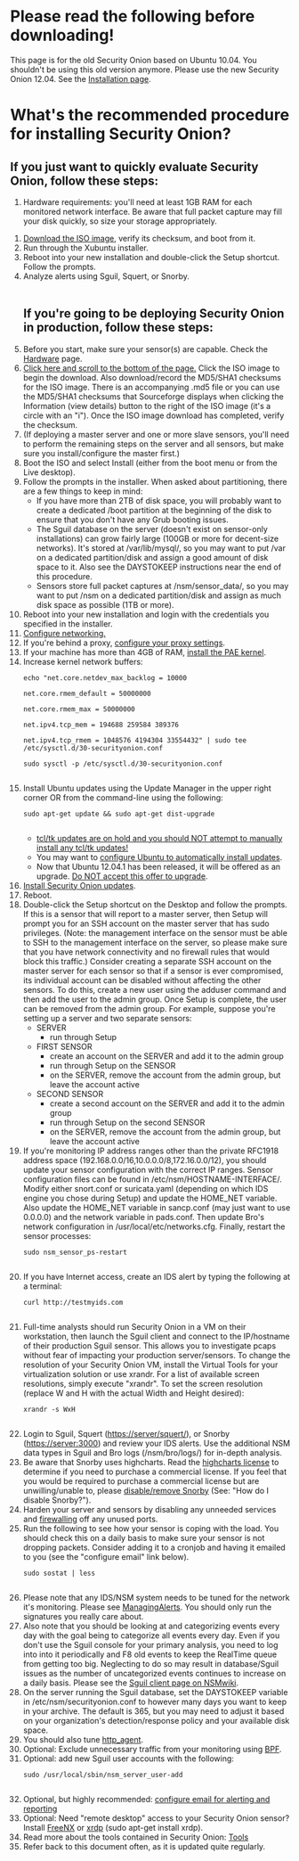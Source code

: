 # Please read the following before downloading! #

This page is for the old Security Onion based on Ubuntu 10.04.  You shouldn't be using this old version anymore.  Please use the new Security Onion 12.04.  See the [Installation page](Installation.md).

# What's the recommended procedure for installing Security Onion? #

## If you just want to quickly evaluate Security Onion, follow these steps: ##
  1. Hardware requirements: you'll need at least 1GB RAM for each monitored network interface.  Be aware that full packet capture may fill your disk quickly, so size your storage appropriately.<br>
<ol><li><a href='http://sourceforge.net/projects/security-onion/files/'>Download the ISO image</a>, verify its checksum, and boot from it.<br>
</li><li>Run through the Xubuntu installer.<br>
</li><li>Reboot into your new installation and double-click the Setup shortcut.  Follow the prompts.<br>
</li><li>Analyze alerts using Sguil, Squert, or Snorby.<br>
<br>
<h2>If you're going to be deploying Security Onion in production, follow these steps:</h2>
</li><li>Before you start, make sure your sensor(s) are capable.  Check the <a href='Hardware.md'>Hardware</a> page.<br>
</li><li><a href='http://sourceforge.net/projects/security-onion/files/'>Click here and scroll to the bottom of the page.</a>  Click the ISO image to begin the download.  Also download/record the MD5/SHA1 checksums for the ISO image. There is an accompanying .md5 file or you can use the MD5/SHA1 checksums that Sourceforge displays when clicking the Information (view details) button to the right of the ISO image (it's a circle with an "i"). Once the ISO image download has completed, verify the checksum.<br>
</li><li>(If deploying a master server and one or more slave sensors, you'll need to perform the remaining steps on the server and all sensors, but make sure you install/configure the master first.)<br>
</li><li>Boot the ISO and select Install (either from the boot menu or from the Live desktop).<br>
</li><li>Follow the prompts in the installer.  When asked about partitioning, there are a few things to keep in mind:<br>
<ul><li>If you have more than 2TB of disk space, you will probably want to create a dedicated /boot partition at the beginning of the disk to ensure that you don't have any Grub booting issues.<br>
</li><li>The Sguil database on the server (doesn't exist on sensor-only installations) can grow fairly large (100GB or more for decent-size networks).  It's stored at /var/lib/mysql/, so you may want to put /var on a dedicated partition/disk and assign a good amount of disk space to it.  Also see the DAYSTOKEEP instructions near the end of this procedure.<br>
</li><li>Sensors store full packet captures at /nsm/sensor_data/, so you may want to put /nsm on a dedicated partition/disk and assign as much disk space as possible (1TB or more).<br>
</li></ul></li><li>Reboot into your new installation and login with the credentials you specified in the installer.<br>
</li><li><a href='http://code.google.com/p/security-onion/wiki/NetworkConfiguration'>Configure networking.</a><br>
</li><li>If you're behind a proxy, <a href='http://code.google.com/p/security-onion/wiki/Proxy'>configure your proxy settings</a>.<br>
</li><li>If your machine has more than 4GB of RAM, <a href='https://help.ubuntu.com/community/EnablingPAE'>install the PAE kernel</a>.<br>
</li><li>Increase kernel network buffers:<br>
<pre><code>echo "net.core.netdev_max_backlog = 10000<br>
net.core.rmem_default = 50000000<br>
net.core.rmem_max = 50000000<br>
net.ipv4.tcp_mem = 194688 259584 389376<br>
net.ipv4.tcp_rmem = 1048576 4194304 33554432" | sudo tee /etc/sysctl.d/30-securityonion.conf<br>
sudo sysctl -p /etc/sysctl.d/30-securityonion.conf<br>
</code></pre>
</li><li>Install Ubuntu updates using the Update Manager in the upper right corner OR from the command-line using the following:<br>
<pre><code>sudo apt-get update &amp;&amp; sudo apt-get dist-upgrade<br>
</code></pre>
<ul><li><a href='http://code.google.com/p/security-onion/wiki/tcl'>tcl/tk updates are on hold and you should NOT attempt to manually install any tcl/tk updates!</a><br>
</li><li>You may want to <a href='https://help.ubuntu.com/community/AutomaticSecurityUpdates'>configure Ubuntu to automatically install updates</a>.<br>
</li><li>Now that Ubuntu 12.04.1 has been released, it will be offered as an upgrade.  <a href='http://securityonion.blogspot.com/2012/08/security-onion-and-ubuntu-12041.html'>Do NOT accept this offer to upgrade</a>.<br>
</li></ul></li><li><a href='http://code.google.com/p/security-onion/wiki/Upgrade'>Install Security Onion updates</a>.<br>
</li><li>Reboot.<br>
</li><li>Double-click the Setup shortcut on the Desktop and follow the prompts.  If this is a sensor that will report to a master server, then Setup will prompt you for an SSH account on the master server that has sudo privileges.  (Note: the management interface on the sensor must be able to SSH to the management interface on the server, so please make sure that you have network connectivity and no firewall rules that would block this traffic.)  Consider creating a separate SSH account on the master server for each sensor so that if a sensor is ever compromised, its individual account can be disabled without affecting the other sensors.  To do this, create a new user using the adduser command and then add the user to the admin group.  Once Setup is complete, the user can be removed from the admin group.  For example, suppose you're setting up a server and two separate sensors:<br>
<ul><li>SERVER<br>
<ul><li>run through Setup<br>
</li></ul></li><li>FIRST SENSOR<br>
<ul><li>create an account on the SERVER and add it to the admin group<br>
</li><li>run through Setup on the SENSOR<br>
</li><li>on the SERVER, remove the account from the admin group, but leave the account active<br>
</li></ul></li><li>SECOND SENSOR<br>
<ul><li>create a second account on the SERVER and add it to the admin group<br>
</li><li>run through Setup on the second SENSOR<br>
</li><li>on the SERVER, remove the account from the admin group, but leave the account active<br>
</li></ul></li></ul></li><li>If you're monitoring IP address ranges other than the private RFC1918 address space (192.168.0.0/16,10.0.0.0/8,172.16.0.0/12), you should update your sensor configuration with the correct IP ranges.  Sensor configuration files can be found in /etc/nsm/HOSTNAME-INTERFACE/.  Modify either snort.conf or suricata.yaml (depending on which IDS engine you chose during Setup) and update the HOME_NET variable.  Also update the HOME_NET variable in sancp.conf (may just want to use 0.0.0.0) and the network variable in pads.conf.  Then update Bro's network configuration in /usr/local/etc/networks.cfg.  Finally, restart the sensor processes:<br>
<pre><code>sudo nsm_sensor_ps-restart<br>
</code></pre>
</li><li>If you have Internet access, create an IDS alert by typing the following at a terminal:<br>
<pre><code>curl http://testmyids.com<br>
</code></pre>
</li><li>Full-time analysts should run Security Onion in a VM on their workstation, then launch the Sguil client and connect to the IP/hostname of their production Sguil sensor.  This allows you to investigate pcaps without fear of impacting your production server/sensors.  To change the resolution of your Security Onion VM, install the Virtual Tools for your virtualization solution or use xrandr.  For a list of available screen resolutions, simply execute "xrandr".  To set the screen resolution (replace W and H with the actual Width and Height desired):<br>
<pre><code>xrandr -s WxH<br>
</code></pre>
</li><li>Login to Sguil, Squert (<a href='https://server/squert/'>https://server/squert/</a>), or Snorby (<a href='https://server:3000'>https://server:3000</a>) and review your IDS alerts.  Use the additional NSM data types in Sguil and Bro logs (/nsm/bro/logs/) for in-depth analysis.<br>
</li><li>Be aware that Snorby uses highcharts.  Read the <a href='http://shop.highsoft.com/highcharts.html'>highcharts license</a> to determine if you need to purchase a commercial license.  If you feel that you would be required to purchase a commercial license but are unwilling/unable to, please <a href='http://code.google.com/p/security-onion/wiki/FAQ'>disable/remove Snorby</a> (See: "How do I disable Snorby?").<br>
</li><li>Harden your server and sensors by disabling any unneeded services and <a href='Firewall.md'>firewalling</a> off any unused ports.<br>
</li><li>Run the following to see how your sensor is coping with the load.  You should check this on a daily basis to make sure your sensor is not dropping packets.  Consider adding it to a cronjob and having it emailed to you (see the "configure email" link below).<br>
<pre><code>sudo sostat | less<br>
</code></pre>
</li><li>Please note that any IDS/NSM system needs to be tuned for the network it's monitoring.  Please see <a href='ManagingAlerts.md'>ManagingAlerts</a>.  You should only run the signatures you really care about.<br>
</li><li>Also note that you should be looking at and categorizing events every day with the goal being to categorize all events every day.  Even if you don't use the Sguil console for your primary analysis, you need to log into into it periodically and F8 old events to keep the RealTime queue from getting too big.  Neglecting to do so may result in database/Sguil issues as the number of uncategorized events continues to increase on a daily basis.  Please see the <a href='http://nsmwiki.org/Sguil_Client'>Sguil client page on NSMwiki</a>.<br>
</li><li>On the server running the Sguil database, set the DAYSTOKEEP variable in /etc/nsm/securityonion.conf to however many days you want to keep in your archive.  The default is 365, but you may need to adjust it based on your organization's detection/response policy and your available disk space.<br>
</li><li>You should also tune <a href='http_agent.md'>http_agent</a>.<br>
</li><li>Optional: Exclude unnecessary traffic from your monitoring using <a href='BPF.md'>BPF</a>.<br>
</li><li>Optional: add new Sguil user accounts with the following:<br>
<pre><code>sudo /usr/local/sbin/nsm_server_user-add<br>
</code></pre>
</li><li>Optional, but highly recommended: <a href='Email.md'>configure email for alerting and reporting</a>
</li><li>Optional: Need "remote desktop" access to your Security Onion sensor? Install <a href='FreeNX.md'>FreeNX</a> or <a href='http://www.xrdp.org/'>xrdp</a> (sudo apt-get install xrdp).<br>
</li><li>Read more about the tools contained in Security Onion: <a href='Tools.md'>Tools</a>
</li><li>Refer back to this document often, as it is updated quite regularly.